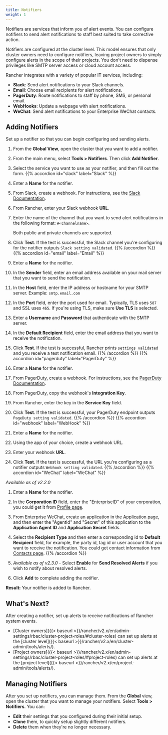```yaml
---
title: Notifiers
weight: 1
---
```


Notifiers are services that inform you of alert events. You can configure notifiers to send alert notifications to staff best suited to take corrective action.

Notifiers are configured at the cluster level. This model ensures that only cluster owners need to configure notifiers, leaving project owners to simply configure alerts in the scope of their projects. You don't need to dispense privileges like SMTP server access or cloud account access.

Rancher integrates with a variety of popular IT services, including:

- **Slack**: Send alert notifications to your Slack channels.
- **Email**: Choose email recipients for alert notifications.
- **PagerDuty**: Route notifications to staff by phone, SMS, or personal email.
- **WebHooks**: Update a webpage with alert notifications.
- **WeChat**: Send alert notifications to your Enterprise WeChat contacts.

## Adding Notifiers

Set up a notifier so that you can begin configuring and sending alerts.

1. From the **Global View**, open the cluster that you want to add a notifier.

1. From the main menu, select **Tools > Notifiers**. Then click **Add Notifier**.

1. Select the service you want to use as your notifier, and then fill out the form.
{{% accordion id="slack" label="Slack" %}}
1. Enter a **Name** for the notifier.
1. From Slack, create a webhook. For instructions, see the [Slack Documentation](https://get.slack.help/hc/en-us/articles/115005265063-Incoming-WebHooks-for-Slack).
1. From Rancher, enter your Slack webhook **URL**.
1. Enter the name of the channel that you want to send alert notifications in the following format: `#<channelname>`.

    Both public and private channels are supported.
1. Click **Test**. If the test is successful, the Slack channel you're configuring for the notifier outputs `Slack setting validated`.
{{% /accordion %}}
{{% accordion id="email" label="Email" %}}
1. Enter a **Name** for the notifier.
1. In the **Sender** field, enter an email address available on your mail server that you want to send the notification.
1. In the **Host** field, enter the IP address or hostname for your SMTP server. Example: `smtp.email.com`
1. In the **Port** field, enter the port used for email. Typically, TLS uses `587` and SSL uses `465`. If you're using TLS, make sure **Use TLS** is selected.
1. Enter a **Username** and **Password** that authenticate with the SMTP server.
1. In the **Default Recipient** field, enter the email address that you want to receive the notification.
1. Click **Test**. If the test is successful, Rancher prints `settings validated` and you receive a test notification email.
{{% /accordion %}}
{{% accordion id="pagerduty" label="PagerDuty" %}}
1. Enter a **Name** for the notifier.
1. From PagerDuty, create a webhook. For instructions, see the [PagerDuty Documentation](https://support.pagerduty.com/docs/webhooks).
1. From PagerDuty, copy the webhook's **Integration Key**.
1. From Rancher, enter the key in the **Service Key** field.
1. Click **Test**. If the test is successful, your PagerDuty endpoint outputs `PageDuty setting validated`.
{{% /accordion %}}
{{% accordion id="webhook" label="WebHook" %}}
1. Enter a **Name** for the notifier.
1. Using the app of your choice, create a webhook URL.
1. Enter your webhook **URL**.
1. Click **Test**. If the test is successful, the URL you're configuring as a notifier outputs `Webhook setting validated`.
{{% /accordion %}}
{{% accordion id="WeChat" label="WeChat" %}}

_Available as of v2.2.0_

1. Enter a **Name** for the notifier.
1. In the **Corporation ID** field, enter the "EnterpriseID" of your corporation, you could get it from [Profile page](https://work.weixin.qq.com/wework_admin/frame#profile).
1. From Enterprise WeChat, create an application in the [Application page](https://work.weixin.qq.com/wework_admin/frame#apps), and then enter the "AgentId" and "Secret" of this application to the **Application Agent ID** and **Application Secret** fields.
1. Select the **Recipient Type** and then enter a corresponding id to **Default Recipient** field, for example, the party id, tag id or user account that you want to receive the notification. You could get contact information from [Contacts page](https://work.weixin.qq.com/wework_admin/frame#contacts).
{{% /accordion %}}

1. _Available as of v2.3.0_ - Select **Enable** for **Send Resolved Alerts** if you wish to notify about resolved alerts.
1. Click **Add** to complete adding the notifier.

**Result:** Your notifier is added to Rancher.

## What's Next?

After creating a notifier, set up alerts to receive notifications of Rancher system events.

- [Cluster owners]({{< baseurl >}}/rancher/v2.x/en/admin-settings/rbac/cluster-project-roles/#cluster-roles) can set up alerts at the [cluster level]({{< baseurl >}}/rancher/v2.x/en/cluster-admin/tools/alerts/).
- [Project owners]({{< baseurl >}}/rancher/v2.x/en/admin-settings/rbac/cluster-project-roles/#project-roles) can set up alerts at the [project level]({{< baseurl >}}/rancher/v2.x/en/project-admin/tools/alerts/).

## Managing Notifiers

After you set up notifiers, you can manage them. From the **Global** view, open the cluster that you want to manage your notifiers. Select **Tools > Notifiers**. You can:

- **Edit** their settings that you configured during their initial setup.
- **Clone** them, to quickly setup slightly different notifiers.
- **Delete** them when they're no longer necessary.
